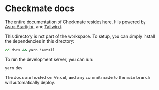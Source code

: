# Checkmate docs

The entire documentation of Checkmate resides here. It is powered by [Astro Starlight](https://starlight.astro.build/), and [Tailwind](https://tailwindcss.com/).

This directory is not part of the workspace. To setup, you can simply install the dependencies in this directory:

```bash
cd docs && yarn install
```

To run the development server, you can run:

```bash
yarn dev
```

The docs are hosted on Vercel, and any commit made to the `main` branch will automatically deploy.
